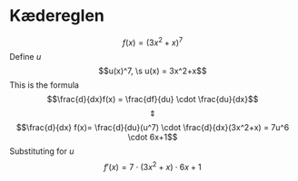 # Kædereglen
$$f(x) = (3x^2+x)^7$$
Define $u$
$$u(x)^7, \s u(x) = 3x^2+x$$
This is the formula 
$$\frac{d}{dx}f(x) = \frac{df}{du} \cdot \frac{du}{dx}$$
$$\Updownarrow$$
$$\frac{d}{dx} f(x)= \frac{d}{du}(u^7) \cdot \frac{d}{dx}(3x^2+x) = 7u^6 \cdot 6x+1$$
Substituting for $u$
$$f'(x)=7 \cdot (3x^2+x) \cdot 6x +1$$

